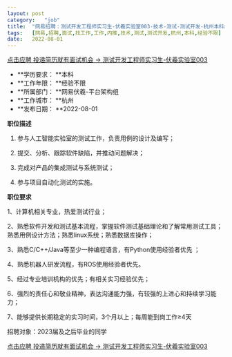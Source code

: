 ```yaml
---
layout:	post
category:	"job"
title:	"网易招聘：测试开发工程师实习生-伏羲实验室003-技术-测试-测试开发-杭州本科经验不限"
tags:	[网易,招聘,面试,找工作,工作,内推,技术,测试,测试开发,杭州,本科,经验不限]
date:	2022-08-01
---
```


[点击应聘 投递简历就有面试机会 ->  测试开发工程师实习生-伏羲实验室003](http://mobile.bole.netease.com/bole/boleDetail?id=11293&employeeId=346f03c3cda5f04c&key=all)



- **学历要求： **本科
- **工作年限： **经验不限
- **所属部门： **网易伏羲-平台架构组
- **工作城市： **杭州
- **发布日期： **2022-08-01



**职位描述**

1. 参与人工智能实验室的测试工作，负责用例的设计及编写；

2. 提交、分析、跟踪软件缺陷，并推动问题解决；

3. 完成对产品的集成测试与系统测试；

4. 参与项目自动化测试的实施。



**职位要求**

1、计算机相关专业，热爱测试行业；

2、熟悉软件开发和测试基本流程，掌握软件测试基础理论和了解常用测试工具；熟悉用例设计方法；熟悉linux系统；熟悉数据库操作；

3、熟悉C/C++/Java等至少一种编程语言，有Python使用经验者优先 ；

4、熟悉机器人研发流程，有ROS使用经验者优先。

5、经过专业培训机构的优先；有相关实习经验优先；

6、强烈的责任心和敬业精神，表达沟通能力强，有较强的上进心和持续学习能力；

7、能够提供长期稳定的实习时间，3个月以上；每周能到岗工作≥4天

招聘对象：2023届及之后毕业的同学



[点击应聘 投递简历就有面试机会 ->  测试开发工程师实习生-伏羲实验室003](http://mobile.bole.netease.com/bole/boleDetail?id=11293&employeeId=346f03c3cda5f04c&key=all)